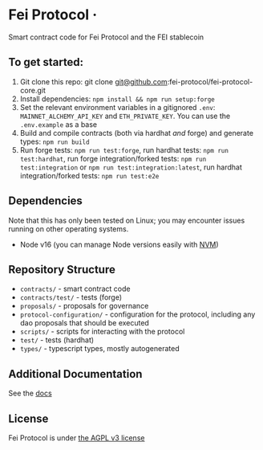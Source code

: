 # Fei Protocol ·

Smart contract code for Fei Protocol and the FEI stablecoin

## To get started:

1. Git clone this repo: git clone git@github.com:fei-protocol/fei-protocol-core.git
2. Install dependencies: `npm install && npm run setup:forge`
3. Set the relevant environment variables in a gitignored `.env`: `MAINNET_ALCHEMY_API_KEY` and `ETH_PRIVATE_KEY`. You can use the `.env.example` as a base
4. Build and compile contracts (both via hardhat *and* forge) and generate types: `npm run build`
5. Run forge tests: `npm run test:forge`, run hardhat tests: `npm run test:hardhat`, run forge integration/forked tests: `npm run test:integration` or `npm run test:integration:latest`, run hardhat integration/forked tests: `npm run test:e2e`

## Dependencies

Note that this has only been tested on Linux; you may encounter issues running on other operating systems.

- Node v16 (you can manage Node versions easily with [NVM](https://github.com/nvm-sh/nvm))

## Repository Structure

- `contracts/` - smart contract code
- `contracts/test/` - tests (forge)
- `proposals/` - proposals for governance
- `protocol-configuration/` - configuration for the protocol, including any dao proposals that should be executed
- `scripts/` - scripts for interacting with the protocol
- `test/` - tests (hardhat)
- `types/` - typescript types, mostly autogenerated

## Additional Documentation

See the [docs](https://docs.fei.money)

## License

Fei Protocol is under [the AGPL v3 license](https://github.com/fei-protocol/fei-protocol-core/tree/7160dda163d45e6d6c7092ef021c365e0031a71f/LICENSE.md)
